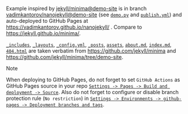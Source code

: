 Example inspired by [jekyll/minima@demo-site](https://github.com/jekyll/minima/tree/demo-site) is in branch [vadimkantorov/nanojekyll@demo-site](../../tree/demo-site) (see [`demo.py`](../../blob/demo-site/demo.py) and [`publish.yml`](../../blob/demo-site/.github/workflows/publish.yml)) and auto-deployed to GitHub Pages at https://vadimkantorov.github.io/nanojekyll/ . Compare to https://jekyll.github.io/minima/.

[`_includes`](./_includes), [`_layouts`](./_layouts), [`_config.yml`](./_config.yml), [`_posts`](./_posts), [`assets`](./assets), [`about.md`](./about.md), [`index.md`](./index.md), [`404.html`](./404.html) are taken verbatim from https://github.com/jekyll/minima and https://github.com/jekyll/minima/tree/demo-site.

> [!NOTE]
> When deploying to GitHub Pages, do not forget to set `GitHub Actions` as GitHub Pages source in your repo [`Settings -> Pages -> Build and deployment -> Source`](https://github.com/vadimkantorov/nanojekyll/settings/pages). Also do not forget to configure or disable branch protection rule (`No restriction`) in [`Settings -> Environments -> github-pages -> Deployment branches and tags`](https://github.com/vadimkantorov/nanojekyll/settings/environments/).
